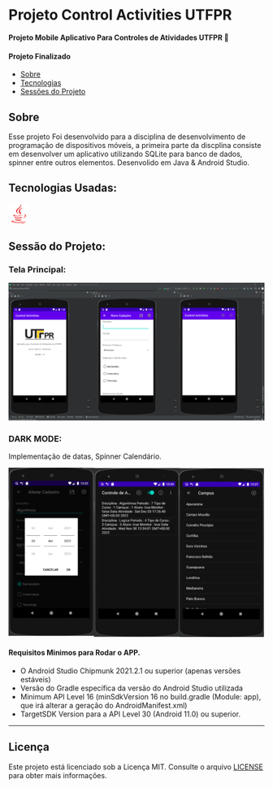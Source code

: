 <h1> Projeto Control Activities UTFPR </h1>
<p><b>Projeto Mobile Aplicativo Para Controles de Atividades UTFPR 🧮</b></p>


<h4> 
	Projeto Finalizado
</h4>

<ul>
 <li><a href="#sobre">Sobre</a></li>
 <li><a href="#tecnologias">Tecnologias</a></li> 
 <li><a href="#sessao">Sessões do Projeto</a></li>
</ul>

<h2 id="sobre">Sobre</h2>
<p>Esse projeto Foi desenvolvido para a disciplina de desenvolvimento de programação de dispositivos móveis, a primeira parte da discplina consiste em desenvolver um aplicativo utilizando SQLite para banco de dados, spinner entre outros elementos.
Desenvolido em Java & Android Studio.</p>	

<h2 id="tecnologias">Tecnologias Usadas:</h2>

<p>
  <img src="https://github.com/devicons/devicon/blob/master/icons/java/java-plain.svg" alt="VSCode" width="40" height="40"/><img                                       </p>

<h2 id="sessao">Sessão do Projeto:</h2>

<h3>Tela Principal:</h3>


![Começo](https://github.com/AlexDeSaran/ControlActivitiesUTFPR/blob/main/print.png)

<p>
<h3>DARK MODE:</h3>
Implementação de datas, Spinner Calendário.
</p>

![Começo](https://github.com/AlexDeSaran/ControlActivitiesUTFPR/blob/main/dark.png)

 <h4> Requisitos Minimos para Rodar o APP.</h4>

<ul>
 <li> O Android Studio Chipmunk 2021.2.1 ou superior (apenas versões estáveis)</li>
 <li> Versão do Gradle específica da versão do Android Studio utilizada</li> 
 <li> Minimum API Level 16 (minSdkVersion 16 no build.gradle (Module: app), que irá alterar a geração do AndroidManifest.xml)</li>
 <li> TargetSDK Version para a API Level 30 (Android 11.0) ou superior.</li> 
</ul>

---

## Licença

Este projeto está licenciado sob a Licença MIT. Consulte o arquivo [LICENSE](./LICENSE) para obter mais informações.
